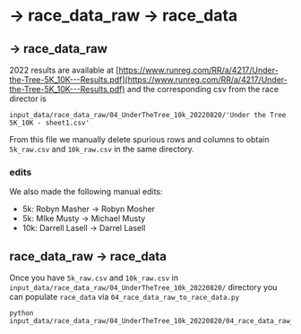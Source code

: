 # -> race_data_raw -> race_data

## -> race_data_raw
2022 results are available at
[https://www.runreg.com/RR/a/4217/Under-the-Tree-5K_10K---Results.pdf](https://www.runreg.com/RR/a/4217/Under-the-Tree-5K_10K---Results.pdf)
and the corresponding csv from the race director is
```
input_data/race_data_raw/04_UnderTheTree_10k_20220820/'Under the Tree 5K_10K - sheet1.csv'
```
From this file we manually delete spurious rows and columns to obtain `5k_raw.csv` and `10k_raw.csv`
in the same directory.

### edits
We also made the following manual edits:
* 5k: Robyn Masher -> Robyn Mosher
* 5k: MIke Musty -> Michael Musty
* 10k: Darrell Lasell -> Darrel Lasell

## race_data_raw -> race_data

Once you have `5k_raw.csv` and `10k_raw.csv` in
`input_data/race_data_raw/04_UnderTheTree_10k_20220820/` directory
you can populate `race_data` via `04_race_data_raw_to_race_data.py`
```
python input_data/race_data_raw/04_UnderTheTree_10k_20220820/04_race_data_raw_to_race_data.py
```